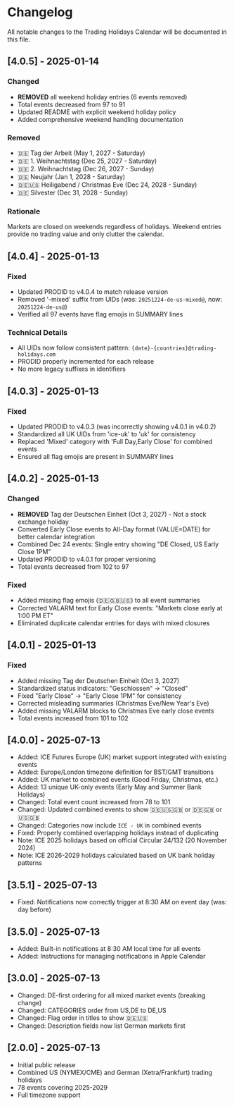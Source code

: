 # Changelog

All notable changes to the Trading Holidays Calendar will be documented in this file.

## [4.0.5] - 2025-01-14

### Changed
- **REMOVED** all weekend holiday entries (6 events removed)
- Total events decreased from 97 to 91
- Updated README with explicit weekend holiday policy
- Added comprehensive weekend handling documentation

### Removed
- 🇩🇪 Tag der Arbeit (May 1, 2027 - Saturday)
- 🇩🇪 1. Weihnachtstag (Dec 25, 2027 - Saturday)  
- 🇩🇪 2. Weihnachtstag (Dec 26, 2027 - Sunday)
- 🇩🇪 Neujahr (Jan 1, 2028 - Saturday)
- 🇩🇪🇺🇸 Heiligabend / Christmas Eve (Dec 24, 2028 - Sunday)
- 🇩🇪 Silvester (Dec 31, 2028 - Sunday)

### Rationale
Markets are closed on weekends regardless of holidays. Weekend entries provide no trading value and only clutter the calendar.

## [4.0.4] - 2025-01-13

### Fixed
- Updated PRODID to v4.0.4 to match release version
- Removed '-mixed' suffix from UIDs (was: `20251224-de-us-mixed@`, now: `20251224-de-us@`)
- Verified all 97 events have flag emojis in SUMMARY lines

### Technical Details
- All UIDs now follow consistent pattern: `{date}-{countries}@trading-holidays.com`
- PRODID properly incremented for each release
- No more legacy suffixes in identifiers

## [4.0.3] - 2025-01-13

### Fixed
- Updated PRODID to v4.0.3 (was incorrectly showing v4.0.1 in v4.0.2)
- Standardized all UK UIDs from 'ice-uk' to 'uk' for consistency
- Replaced 'Mixed' category with 'Full Day,Early Close' for combined events
- Ensured all flag emojis are present in SUMMARY lines

## [4.0.2] - 2025-01-13

### Changed
- **REMOVED** Tag der Deutschen Einheit (Oct 3, 2027) - Not a stock exchange holiday
- Converted Early Close events to All-Day format (VALUE=DATE) for better calendar integration
- Combined Dec 24 events: Single entry showing "DE Closed, US Early Close 1PM"
- Updated PRODID to v4.0.1 for proper versioning
- Total events decreased from 102 to 97

### Fixed  
- Added missing flag emojis (🇩🇪🇬🇧🇺🇸) to all event summaries
- Corrected VALARM text for Early Close events: "Markets close early at 1:00 PM ET"
- Eliminated duplicate calendar entries for days with mixed closures

## [4.0.1] - 2025-01-13

### Fixed
- Added missing Tag der Deutschen Einheit (Oct 3, 2027)  
- Standardized status indicators: "Geschlossen" → "Closed"
- Fixed "Early Close" → "Early Close 1PM" for consistency
- Corrected misleading summaries (Christmas Eve/New Year's Eve)
- Added missing VALARM blocks to Christmas Eve early close events
- Total events increased from 101 to 102

## [4.0.0] - 2025-07-13
- Added: ICE Futures Europe (UK) market support integrated with existing events
- Added: Europe/London timezone definition for BST/GMT transitions
- Added: UK market to combined events (Good Friday, Christmas, etc.)
- Added: 13 unique UK-only events (Early May and Summer Bank Holidays)
- Changed: Total event count increased from 78 to 101
- Changed: Updated combined events to show 🇩🇪🇺🇸🇬🇧 or 🇩🇪🇬🇧 or 🇺🇸🇬🇧
- Changed: Categories now include `ICE - UK` in combined events
- Fixed: Properly combined overlapping holidays instead of duplicating
- Note: ICE 2025 holidays based on official Circular 24/132 (20 November 2024)
- Note: ICE 2026-2029 holidays calculated based on UK bank holiday patterns

## [3.5.1] - 2025-07-13
- Fixed: Notifications now correctly trigger at 8:30 AM on event day (was: day before)

## [3.5.0] - 2025-07-13
- Added: Built-in notifications at 8:30 AM local time for all events
- Added: Instructions for managing notifications in Apple Calendar

## [3.0.0] - 2025-07-13
- Changed: DE-first ordering for all mixed market events (breaking change)
- Changed: CATEGORIES order from US,DE to DE,US
- Changed: Flag order in titles to show 🇩🇪🇺🇸
- Changed: Description fields now list German markets first

## [2.0.0] - 2025-07-13
- Initial public release
- Combined US (NYMEX/CME) and German (Xetra/Frankfurt) trading holidays
- 78 events covering 2025-2029
- Full timezone support